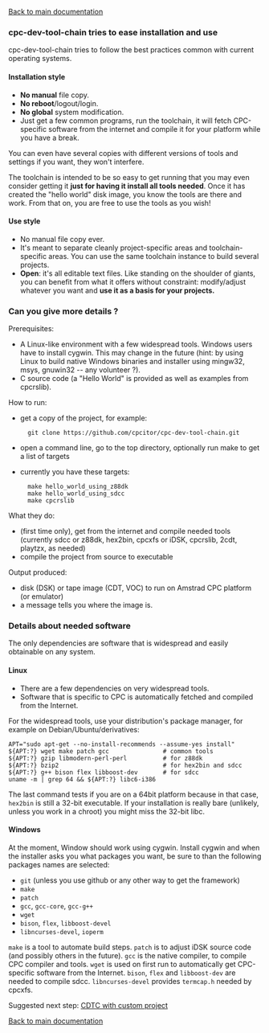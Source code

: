 [Back to main documentation](../README.md)

### cpc-dev-tool-chain tries to ease installation and use

cpc-dev-tool-chain tries to follow the best practices common with current operating systems.

#### Installation style

* **No manual** file copy.
* **No reboot**/logout/login.
* **No global** system modification.
* Just get a few common programs, run the toolchain, it will fetch CPC-specific software from the internet and compile it for your platform while you have a break.

You can even have several copies with different versions of tools and settings if you want, they won't interfere.

The toolchain is intended to be so easy to get running that you may even consider getting it **just for having it install all tools needed**. Once it has created the "hello world" disk image, you know the tools are there and work.  From that on, you are free to use the tools as you wish!

#### Use style

* No manual file copy ever.
* It's meant to separate cleanly project-specific areas and toolchain-specific areas. You can use the same toolchain instance to build several projects.
* **Open**: it's all editable text files. Like standing on the shoulder of giants, you can benefit from what it offers without constraint: modify/adjust whatever you want and **use it as a basis for your projects.**

### Can you give more details ?

Prerequisites:

* A Linux-like environment with a few widespread tools. Windows users have to install cygwin. This may change in the future (hint: by using Linux to build native Windows binaries and installer using mingw32, msys, gnuwin32 -- any volunteer ?).
* C source code (a "Hello World" is provided as well as examples from cpcrslib).

How to run:

* get a copy of the project, for example:

        git clone https://github.com/cpcitor/cpc-dev-tool-chain.git

* open a command line, go to the top directory, optionally run make to get a list of targets
* currently you have these targets:

        make hello_world_using_z88dk
		make hello_world_using_sdcc
		make cpcrslib

What they do:

* (first time only), get from the internet and compile needed tools (currently sdcc or z88dk, hex2bin, cpcxfs or iDSK, cpcrslib, 2cdt, playtzx, as needed)
* compile the project from source to executable

Output produced:

* disk (DSK) or tape image (CDT, VOC) to run on Amstrad CPC platform (or emulator)
* a message tells you where the image is.

### Details about needed software

The only dependencies are software that is widespread and easily obtainable on any system.

#### Linux

* There are a few dependencies on very widespread tools.
* Software that is specific to CPC is automatically fetched and compiled from the Internet.

For the widespread tools, use your distribution's package manager, for example on Debian/Ubuntu/derivatives:

    APT="sudo apt-get --no-install-recommends --assume-yes install"
    ${APT:?} wget make patch gcc               # common tools
    ${APT:?} gzip libmodern-perl-perl          # for z88dk
    ${APT:?} bzip2                             # for hex2bin and sdcc
    ${APT:?} g++ bison flex libboost-dev       # for sdcc
    uname -m | grep 64 && ${APT:?} libc6-i386

The last command tests if you are on a 64bit platform because in that case, `hex2bin` is still a 32-bit executable. If your installation is really bare (unlikely, unless you work in a chroot) you might miss the 32-bit libc.

#### Windows

At the moment, Window should work using cygwin.  Install cygwin and when the installer asks you what packages you want, be sure to than the following packages names are selected:

* `git` (unless you use github or any other way to get the framework)
* `make`
* `patch`
* `gcc`, `gcc-core`, `gcc-g++`
* `wget`
* `bison`, `flex`, `libboost-devel`
* `libncurses-devel`, `ioperm`

`make` is a tool to automate build steps. `patch` is to adjust iDSK source code (and possibly others in the future). `gcc` is the native compiler, to compile CPC compiler and tools. `wget` is used on first run to automatically get CPC-specific software from the Internet. `bison`, `flex` and `libboost-dev` are needed to compile sdcc. `libncurses-devel` provides `termcap.h` needed by cpcxfs.

Suggested next step: [CDTC with custom project](CDTC_with_custom_project.md)

[Back to main documentation](../README.md)
